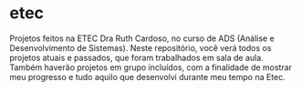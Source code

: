 # etec
Projetos feitos na ETEC Dra Ruth Cardoso, no curso de ADS (Análise e Desenvolvimento de Sistemas).
Neste repositório, você verá todos os projetos atuais e passados, que foram trabalhados em sala de aula. Também haverão projetos em grupo incluídos, com a finalidade de mostrar meu progresso e tudo aquilo que desenvolvi durante meu tempo na Etec.
